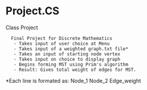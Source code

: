 # Project.CS
 Class Project
 
      Final Project for Discrete Mathematics
       - Takes input of user choice at Menu
       - Takes input of a weighted graph.txt file*
       - Takes an input of starting node vertex
       - Takes input on choice to display graph
       - Begins forming MST using Prim's algorithm
       - Result: Gives total weight of edges for MST.

*Each line is formated as: Node_1 Node_2 Edge_weight
